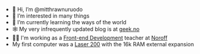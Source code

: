 - 👋 Hi, I’m @mitthrawnuruodo
- 👀 I’m interested in many things
- 🌱 I’m currently learning the ways of the world
- 🕸 My very infrequently updated blog is at [geek.no](https://www.geek.no/)
- 👨‍🏫 I'm working as a [Front-end Development](https://www.noroff.no/en/studies/vocational-school/front-end-development) teacher at [Noroff](https://www.noroff.no/en/)
- My first computer was a [Laser 200](https://en.wikipedia.org/wiki/VTech_Laser_200) with the 16k RAM external expansion
